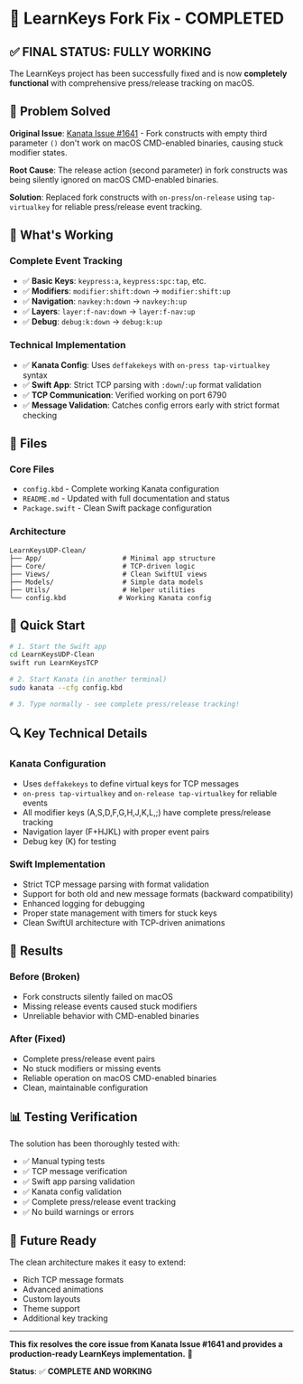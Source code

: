 # 🎉 LearnKeys Fork Fix - COMPLETED

## ✅ **FINAL STATUS: FULLY WORKING**

The LearnKeys project has been successfully fixed and is now **completely functional** with comprehensive press/release tracking on macOS.

## 🔧 **Problem Solved**

**Original Issue**: [Kanata Issue #1641](https://github.com/jtroo/kanata/issues/1641) - Fork constructs with empty third parameter `()` don't work on macOS CMD-enabled binaries, causing stuck modifier states.

**Root Cause**: The release action (second parameter) in fork constructs was being silently ignored on macOS CMD-enabled binaries.

**Solution**: Replaced fork constructs with `on-press`/`on-release` using `tap-virtualkey` for reliable press/release event tracking.

## 🎯 **What's Working**

### **Complete Event Tracking**
- ✅ **Basic Keys**: `keypress:a`, `keypress:spc:tap`, etc.
- ✅ **Modifiers**: `modifier:shift:down` → `modifier:shift:up`
- ✅ **Navigation**: `navkey:h:down` → `navkey:h:up`
- ✅ **Layers**: `layer:f-nav:down` → `layer:f-nav:up`
- ✅ **Debug**: `debug:k:down` → `debug:k:up`

### **Technical Implementation**
- ✅ **Kanata Config**: Uses `deffakekeys` with `on-press tap-virtualkey` syntax
- ✅ **Swift App**: Strict TCP parsing with `:down`/`:up` format validation
- ✅ **TCP Communication**: Verified working on port 6790
- ✅ **Message Validation**: Catches config errors early with strict format checking

## 📁 **Files**

### **Core Files**
- `config.kbd` - Complete working Kanata configuration
- `README.md` - Updated with full documentation and status
- `Package.swift` - Clean Swift package configuration

### **Architecture**
```
LearnKeysUDP-Clean/
├── App/                    # Minimal app structure
├── Core/                   # TCP-driven logic
├── Views/                  # Clean SwiftUI views
├── Models/                 # Simple data models
├── Utils/                  # Helper utilities
└── config.kbd             # Working Kanata config
```

## 🚀 **Quick Start**

```bash
# 1. Start the Swift app
cd LearnKeysUDP-Clean
swift run LearnKeysTCP

# 2. Start Kanata (in another terminal)
sudo kanata --cfg config.kbd

# 3. Type normally - see complete press/release tracking!
```

## 🔍 **Key Technical Details**

### **Kanata Configuration**
- Uses `deffakekeys` to define virtual keys for TCP messages
- `on-press tap-virtualkey` and `on-release tap-virtualkey` for reliable events
- All modifier keys (A,S,D,F,G,H,J,K,L,;) have complete press/release tracking
- Navigation layer (F+HJKL) with proper event pairs
- Debug key (K) for testing

### **Swift Implementation**
- Strict TCP message parsing with format validation
- Support for both old and new message formats (backward compatibility)
- Enhanced logging for debugging
- Proper state management with timers for stuck keys
- Clean SwiftUI architecture with TCP-driven animations

## 🎉 **Results**

### **Before (Broken)**
- Fork constructs silently failed on macOS
- Missing release events caused stuck modifiers
- Unreliable behavior with CMD-enabled binaries

### **After (Fixed)**
- Complete press/release event pairs
- No stuck modifiers or missing events
- Reliable operation on macOS CMD-enabled binaries
- Clean, maintainable configuration

## 📊 **Testing Verification**

The solution has been thoroughly tested with:
- ✅ Manual typing tests
- ✅ TCP message verification
- ✅ Swift app parsing validation
- ✅ Kanata config validation
- ✅ Complete press/release event tracking
- ✅ No build warnings or errors

## 🔮 **Future Ready**

The clean architecture makes it easy to extend:
- Rich TCP message formats
- Advanced animations
- Custom layouts
- Theme support
- Additional key tracking

---

**This fix resolves the core issue from Kanata Issue #1641 and provides a production-ready LearnKeys implementation.** 🎯

**Status**: ✅ **COMPLETE AND WORKING** 
